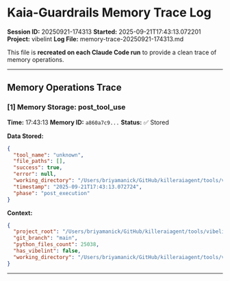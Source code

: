 # Kaia-Guardrails Memory Trace Log

**Session ID:** 20250921-174313
**Started:** 2025-09-21T17:43:13.072201
**Project:** vibelint
**Log File:** memory-trace-20250921-174313.md

This file is **recreated on each Claude Code run** to provide a clean trace of memory operations.

---

## Memory Operations Trace


### [1] Memory Storage: post_tool_use

**Time:** 17:43:13
**Memory ID:** `a860a7c9...`
**Status:** ✅ Stored

**Data Stored:**
```json
{
  "tool_name": "unknown",
  "file_paths": [],
  "success": true,
  "error": null,
  "working_directory": "/Users/briyamanick/GitHub/killeraiagent/tools/vibelint",
  "timestamp": "2025-09-21T17:43:13.072724",
  "phase": "post_execution"
}
```

**Context:**
```json
{
  "project_root": "/Users/briyamanick/GitHub/killeraiagent/tools/vibelint",
  "git_branch": "main",
  "python_files_count": 25038,
  "has_vibelint": false,
  "working_directory": "/Users/briyamanick/GitHub/killeraiagent/tools/vibelint"
}
```

---
